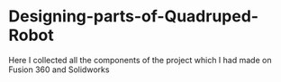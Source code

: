 # Designing-parts-of-Quadruped-Robot
Here I collected all the components of the project which I had made on Fusion 360 and Solidworks
